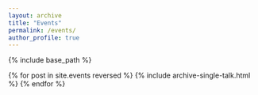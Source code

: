 ```yaml
---
layout: archive
title: "Events"
permalink: /events/
author_profile: true
---
```


{% include base_path %}


{% for post in site.events reversed %}
  {% include archive-single-talk.html %}
{% endfor %}